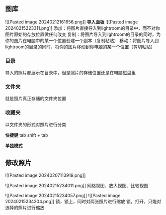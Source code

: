 ## 图库
![[Pasted image 20240212161656.png]]
**导入面板**
![[Pasted image 20240215223311.png]]
添加：将图片直接导入到lightroom的目录中，而不对你图片原始的存放位置做任何改变
复制：将图片导入到lightroom的目录的同时，为你的图片在电脑中的某一个位置创建一个副本（复制粘贴）
移动：将图片导入到lightroom的目录的同时，将你的图片移动到你电脑的某一个位置（剪切粘贴）
### 目录
导入的照片都展示在目录中，但是照片的存储位置还是在电脑磁盘里
### 文件夹
就是照片真正存储的文件夹位置
### 收藏夹
以文件夹的形式对照片进行分类


**快捷键**
tab
shift + tab

**单独模式**

## 修改照片

![[Pasted image 20240207113919.png]]

![[Pasted image 20240215234011.png]]
网格视图、放大视图、比较视图

![[Pasted image 20240215234057.png]]
![[Pasted image 20240215234204.png]]
锁，锁上，同时对两张照片进行缩放
锁，打开，只能对选择的照片进行缩放